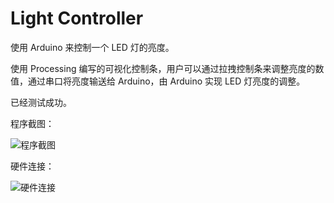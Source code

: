 Light Controller
================

使用 Arduino 来控制一个 LED 灯的亮度。

使用 Processing 编写的可视化控制条，用户可以通过拉拽控制条来调整亮度的数值，通过串口将亮度输送给 Arduino，由 Arduino 实现 LED 灯亮度的调整。

已经测试成功。

程序截图：

![程序截图](https://lh6.googleusercontent.com/-IHYJhlfZPoc/UixyaVzcbYI/AAAAAAAABIM/jEakPgrxBqA/s800/%25E5%25B1%258F%25E5%25B9%2595%25E5%25BF%25AB%25E7%2585%25A7%25202013-09-08%2520%25E4%25B8%258B%25E5%258D%25888.03.49.png)

硬件连接：

![硬件连接](https://lh6.googleusercontent.com/-agA7VbMa52g/UixyanVbgEI/AAAAAAAABIU/pfmOdBwHGrc/s640/%25E7%2585%25A7%25E7%2589%2587%252013-9-8%2520%25E4%25B8%258B%25E5%258D%25888%252001%252036.jpg)
